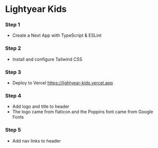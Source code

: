 # Lightyear Kids

### Step 1
- Create a Next App with TypeScript & ESLint

### Step 2
- Install and configure Tailwind CSS

### Step 3
- Deploy to Vercel
https://lightyear-kids.vercel.app

### Step 4
- Add logo and title to header
- The logo came from flaticon and the Poppins font came from Google Fonts

### Step 5
- Add nav links to header
